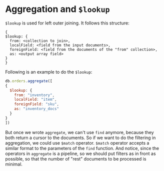 # Aggregation and `$lookup`

`$lookup` is used for left outer joining. It follows this structure:

  ```text
{
  $lookup: {
    from: <collection to join>,
    localField: <field from the input documents>,
    foreignField: <field from the documents of the "from" collection>,
    as: <output array field>
  }
}
  ```

Following is an example to do the `$lookup`:

  ```javascript
db.orders.aggregate([
  {
    $lookup: {
      from: "inventory",
      localField: "item",
      foreignField: "sku",
      as: "inventory_docs"
    }
  }
])
  ```

But once we wrote `aggregate`, we can't use `find` anymore, because they both return a cursor to the documents. So if we want to do the filtering in aggregation, we could use `$match` operator. `$match` operator accepts a similar format to the parameters of the `find` function. And notice, since the operators in `aggregate` is a pipeline, so we should put filters as in front as possible, so that the number of "rest" documents to be processed is minimal.
